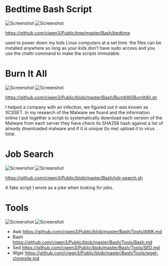 # Bedtime Bash Script
![Screenshot](https://img.shields.io/badge/Language-Bash-blue)
![Screenshot](https://img.shields.io/badge/Platform-Linux-brightgreen)

https://github.com/ciwen3/Public/tree/master/Bash/bedtime

used to power down my kids Linux computers at a set time. the files can be installed anywhere so long as your kids don't have sudo access and you use the chattr command to make the scripts immutable.

# Burn It All
![Screenshot](https://img.shields.io/badge/Language-Bash-blue)
![Screenshot](https://img.shields.io/badge/Platform-Linux-brightgreen)

https://github.com/ciwen3/Public/blob/master/Bash/BurnItAll/BurnItAll.sh

I helped a company with an infection, we figured out it was known as XCSSET. In my research of the Malware we found and the information online I put together a script to systematically download each version of the Malware from each server they have check its SHA256 hash against a list of already downloaded malware and if it is unique (to me) upload it to virus total. 

# Job Search
![Screenshot](https://img.shields.io/badge/Language-Bash-blue)
![Screenshot](https://img.shields.io/badge/Platform-Linux-brightgreen)

https://github.com/ciwen3/Public/blob/master/Bash/job-search.sh

A fake script I wrote as a joke when looking for jobs. 


# Tools
![Screenshot](https://img.shields.io/badge/Language-Bash-blue)
![Screenshot](https://img.shields.io/badge/Platform-Linux-brightgreen)

- Awk https://github.com/ciwen3/Public/blob/master/Bash/Tools/AWK.md
- Bash https://github.com/ciwen3/Public/blob/master/Bash/Tools/Bash.md
- Sed https://github.com/ciwen3/Public/blob/master/Bash/Tools/SED.md
- Wget https://github.com/ciwen3/Public/blob/master/Bash/Tools/wget-clonesite.md
